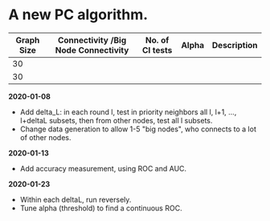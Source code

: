 # A new PC algorithm.


| Graph Size | Connectivity /Big Node Connectivity | No. of CI tests | Alpha | Description |
| ---        | --- | --- | --- | --- |
| 30         |   | | | | 
| 30         |    | | | |


**2020-01-08**

- Add delta_L: in each round l, test in priority neighbors all l, l+1, ..., l+deltaL subsets, then from other nodes, test all l subsets.
- Change data generation to allow 1-5 "big nodes", who connects to a lot of other nodes.

**2020-01-13**
- Add accuracy measurement, using ROC and AUC. 

**2020-01-23**
- Within each deltaL, run reversely.
- Tune alpha (threshold) to find a continuous ROC.
